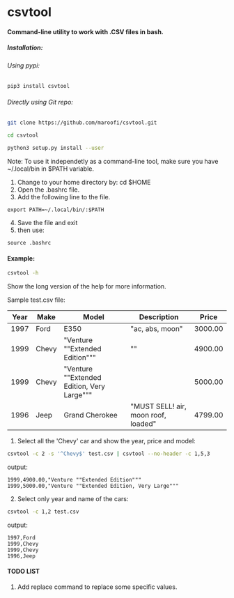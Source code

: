 # csvtool
#### Command-line utility to work with .CSV files in bash.

##### Installation:

###### Using pypi:
```bash
pip3 install csvtool
```
###### Directly using Git repo:
```bash
git clone https://github.com/maroofi/csvtool.git

cd csvtool

python3 setup.py install --user
```
Note: To use it independetly as a command-line tool, make sure you have ~/.local/bin in $PATH variable.

1. Change to your home directory by: cd $HOME
2. Open the .bashrc file.
3. Add the following line to the file.
```
export PATH=~/.local/bin/:$PATH
```
4. Save the file and exit
5. then use:
```
source .bashrc
```
#### Example:
```bash
csvtool -h
```
Show the long version of the help for more information.

Sample test.csv file:

Year | Make | Model | Description | Price
-----|------|-------|-------------|------
1997|Ford|E350|"ac, abs, moon"|3000.00
1999|Chevy|"Venture ""Extended Edition"""|""|4900.00
1999|Chevy|"Venture ""Extended Edition, Very Large"""| |5000.00
1996|Jeep|Grand Cherokee|"MUST SELL! air, moon roof, loaded"|4799.00

1. Select all the 'Chevy' car and show the year, price and model:
```bash
csvtool -c 2 -s '^Chevy$' test.csv | csvtool --no-header -c 1,5,3
```
output:

```
1999,4900.00,"Venture ""Extended Edition"""
1999,5000.00,"Venture ""Extended Edition, Very Large"""
```

2. Select only year and name of the cars:
```bash
csvtool -c 1,2 test.csv
```
output:

```
1997,Ford
1999,Chevy
1999,Chevy
1996,Jeep
```

#### TODO LIST
1. Add replace command to replace some specific values.
